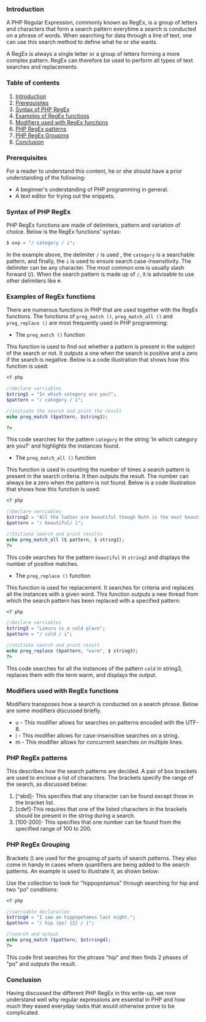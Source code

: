 ### Introduction

A PHP Regular Expression, commonly known as RegEx, is a group of letters and characters that form a search pattern everytime a search is conducted on a phrase of words. When searching for data through a line of text, one can use this search method to define what he or she  wants.

A RegEx is always a single letter or a group of letters forming a more complex pattern. RegEx can therefore be used to perform all types of text searches and replacements.

### Table of contents

 1. [Introduction](#introduction)
 2. [Prerequisites](#prerequisites)
 3. [Syntax of PHP RegEx](#syntax-of-php-regex)
 4. [Examples of RegEx functions](#examples-of-regex-functions)
 5. [Modifiers used with RegEx functions](#modifiers-used-with-regex-functions)
 6. [PHP RegEx patterns](#php-regex-patterns)
 7. [PHP RegEx Grouping](#php-regex-grouping)
 8. [Conclusion](#conclusion)


### Prerequisites
For a reader to understand this content, he or she should have a prior understanding of the following:

- A beginner's understanding of PHP programming in general. 
- A text editor for trying out the snippets. 


### Syntax of PHP RegEx

PHP RegEx functions are made of delimiters, pattern and variation of choice. Below is the RegEx functions' syntax:

```php
$ exp = "/ category / i";
```

In the example above, the delimiter `/` is used , the `category` is a searchable pattern, and finally, the `i` is used to ensure search case-insensitivity. The delimiter can be any character. The most common one is usually slash forward (/). When the search pattern is made up of `/`, it is advisable to use other delimiters like `#`.

### Examples of RegEx functions

There are numerous functions in PHP that are used together with the RegEx functions. The functions of `preg_match ()`, `preg_match_all ()` and `preg_replace ()` are most frequently used in PHP programming:

- The `preg_match ()` function

This function is used to find out whether a pattern is present in the subject of the search or not. It outputs a one when the search is positive and a zero if the search is negative.
Below is a code illustration that shows how this function is used:

```php
<? php

//declare varriables
$string1 = "In which category are you?";
$pattern = "/ category / i";

//initiate the search and print the result
echo preg_match ($pattern, $string1); 

?>
```

This code searches for the pattern `category` in the string 'In which category are you?' and highlights the instances found.

- The `preg_match_all ()` function

This function is used in counting the number of times a search pattern is present in the search criteria. It then outputs the result. The number can always be a zero when the pattern is not found.
Below is a code illustration that shows how this function is used:

```php
<? php

//Declare varriables
$string2 = "All the ladies are beautiful though Ruth is the most beautiful";
$pattern = "/ beautiful/ i";

//Initiate search and print results
echo preg_match_all ($ pattern, $ string2);
?>
```

This code searches for the pattern `beautiful` in `string2` and displays the number of positive matches.

- The `preg_replace ()` function

This function is used for replacement. It searches for criteria and replaces all the instances with a given word. This function outputs a new thread from which the search pattern has been replaced with a specified pattern.

```php
<? php

//Declare varriables 
$string3 = "Limuru is a cold place";
$pattern = "/ cold / i";

//initiate search and print result
echo preg_replace ($pattern, "warm", $ string3); 
?>
```

This code searches for all the instances of the pattern `cold` in string3, replaces them with the term warm, and displays the output.


### Modifiers used with RegEx functions

Modifiers transposes how a search is conducted on a search phrase. Below are some modifiers discussed briefly.
- u - This modifier allows for searches on patterns encoded with the UTF-8.
- i - This modifier allows for case-insensitive searches on a string.
- m - This modifier allows for concurrent searches on multiple lines.

### PHP RegEx patterns

This describes how the search patterns are decided. A pair of box brackets are used to enclose a list of characters. The brackets specify the range of the search, as discussed below:

1. [^abd]- This specifies that any character can be found except those in the bracket list.
2. [cdef]-This requires that one of the listed characters in the brackets should be present in the string during a search.
3. [100-200]- This specifies that one number can be found from the specified range of 100 to 200.


### PHP RegEx Grouping

Brackets () are used for the grouping of parts of search patterns. They also come in handy in cases where quantifiers are being added to the search patterns.
An example is used to illustrate it, as shown below:

Use the collection to look for "hippopotamus" through searching for hip and two "po" conditions:

```php
<? php

//varriable declaration
$string4 = "I saw an hippopotamus last night.";
$pattern = "/ hip (po) {2} / i";

//search and output
echo preg_match ($pattern, $strring4); 
?>
```

This code first searches for the phrase "hip" and then finds 2 phases of  "po"  and outputs the result.

### Conclusion

Having discussed the different PHP RegEx in this write-up, we now understand well why regular expressions are essential in PHP and how much they eased everyday tasks that would otherwise prove to be complicated.
